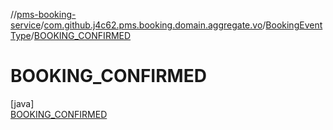 //[pms-booking-service](../../../../index.md)/[com.github.j4c62.pms.booking.domain.aggregate.vo](../../index.md)/[BookingEventType](../index.md)/[BOOKING_CONFIRMED](index.md)

# BOOKING_CONFIRMED

[java]\
[BOOKING_CONFIRMED](index.md)